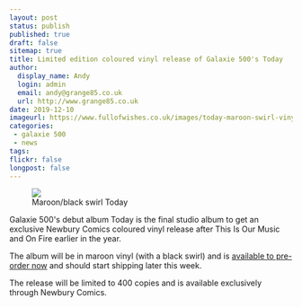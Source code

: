 ```yaml
---
layout: post
status: publish
published: true
draft: false
sitemap: true
title: Limited edition coloured vinyl release of Galaxie 500's Today
author:
  display_name: Andy
  login: admin
  email: andy@grange85.co.uk
  url: http://www.grange85.co.uk
date: 2019-12-10
imageurl: https://www.fullofwishes.co.uk/images/today-maroon-swirl-vinyl.jpg
categories:
 - galaxie 500
 - news
tags:
flickr: false
longpost: false
---
```

<div class="col-md-6 pull-right"><figure><img src="{{site.baseurl}}/images/today-maroon-swirl-vinyl.jpg" class="img-responsive" /><figcaption>Maroon/black swirl Today</figcaption></figure></div>

Galaxie 500's debut album Today is the final studio album to get an exclusive Newbury Comics coloured vinyl release after This Is Our Music and On Fire earlier in the year.

The album will be in maroon vinyl (with a black swirl) and is [available to pre-order now](https://www.newburycomics.com/products/galaxie_500-today_exclusive_lp?variant=31552273940585) and should start shipping later this week.

The release will be limited to 400 copies and is available exclusively through Newbury Comics.


